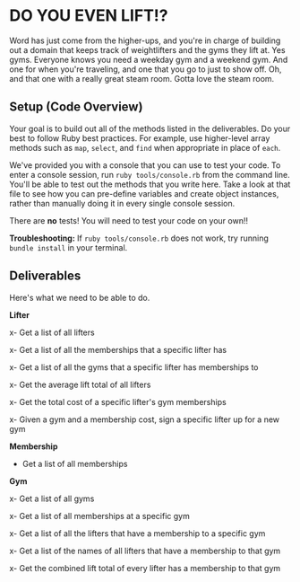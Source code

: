 # DO YOU EVEN LIFT!?

Word has just come from the higher-ups, and you're in charge of building out a domain that keeps track of weightlifters and the gyms they lift at.  Yes gyms. Everyone knows you need a weekday gym and a weekend gym. And one for when you're traveling, and one that you go to just to show off.  Oh, and that one with a really great steam room.  Gotta love the steam room.

## Setup (Code Overview)

Your goal is to build out all of the methods listed in the deliverables. Do your best to follow Ruby best practices. For example, use higher-level array methods such as `map`, `select`, and `find` when appropriate in place of `each`.

We've provided you with a console that you can use to test your code. To enter a console session, run `ruby tools/console.rb` from the command line. You'll be able to test out the methods that you write here. Take a look at that file to see how you can pre-define variables and create object instances, rather than manually doing it in every single console session.

There are **no** tests! You will need to test your code on your own!!

**Troubleshooting:** If `ruby tools/console.rb` does not work, try running `bundle install` in your terminal.

## Deliverables

Here's what we need to be able to do.

**Lifter**

  x- Get a list of all lifters

  x- Get a list of all the memberships that a specific lifter has

  x- Get a list of all the gyms that a specific lifter has memberships to

  x- Get the average lift total of all lifters

  x- Get the total cost of a specific lifter's gym memberships

  x- Given a gym and a membership cost, sign a specific lifter up for a new gym

**Membership**

  - Get a list of all memberships

**Gym**

  x- Get a list of all gyms

  x- Get a list of all memberships at a specific gym

  x- Get a list of all the lifters that have a membership to a specific gym

  x- Get a list of the names of all lifters that have a membership to that gym

  x- Get the combined lift total of every lifter has a membership to that gym
